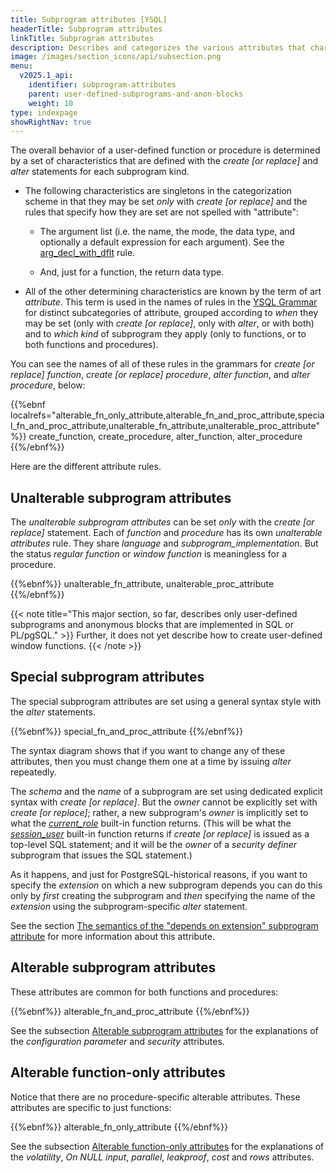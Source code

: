 ```yaml
---
title: Subprogram attributes [YSQL]
headerTitle: Subprogram attributes
linkTitle: Subprogram attributes
description: Describes and categorizes the various attributes that characterize user-defined functions and procedures [YSQL].
image: /images/section_icons/api/subsection.png
menu:
  v2025.1_api:
    identifier: subprogram-attributes
    parent: user-defined-subprograms-and-anon-blocks
    weight: 10
type: indexpage
showRightNav: true
---
```


The overall behavior of a user-defined function or procedure is determined by a set of characteristics that are defined with the _create [or replace]_ and _alter_ statements for each subprogram kind.

- The following characteristics are singletons in the categorization scheme in that they may be set _only_ with _create [or replace]_ and the rules that specify how they are set are not spelled with "attribute":

  - The argument list (i.e. the name, the mode, the data type, and optionally a default expression for each argument). See the [arg_decl_with_dflt](../../../ysql/syntax_resources/grammar_diagrams/#arg-decl-with-dflt) rule.

  - And, just for a function, the return data type.

- All of the other determining characteristics are known by the term of art _attribute_. This term is used in the names of rules in the [YSQL Grammar](../../syntax_resources/grammar_diagrams/) for distinct subcategories of attribute, grouped according to _when_ they may be set (only with _create [or replace]_, only with _alter_, or with both) and to _which kind_ of subprogram they apply (only to functions, or to both functions and procedures).

You can see the names of all of these rules in the grammars for _create [or replace] function_, _create [or replace] procedure_, _alter function_, and _alter procedure_, below:

{{%ebnf localrefs="alterable_fn_only_attribute,alterable_fn_and_proc_attribute,special_fn_and_proc_attribute,unalterable_fn_attribute,unalterable_proc_attribute" %}}
  create_function,
  create_procedure,
  alter_function,
  alter_procedure
{{%/ebnf%}}

Here are the different attribute rules.

## Unalterable subprogram attributes

The _unalterable subprogram attributes_ can be set _only_ with the _create [or replace]_ statement. Each of _function_ and _procedure_ has its own _unalterable attributes_ rule. They share _language_ and _subprogram_implementation_. But the status _regular function_ or _window function_ is meaningless for a procedure.

{{%ebnf%}}
  unalterable_fn_attribute,
  unalterable_proc_attribute
{{%/ebnf%}}

{{< note title="This major section, so far, describes only user-defined subprograms and anonymous blocks that are implemented in SQL or PL/pgSQL." >}}
Further, it does not yet describe how to create user-defined window functions.
{{< /note >}}


## Special subprogram attributes

The special subprogram attributes are set using a general syntax style with the _alter_ statements.

{{%ebnf%}}
  special_fn_and_proc_attribute
{{%/ebnf%}}

The syntax diagram shows that if you want to change any of these attributes, then you must change them one at a time by issuing _alter_ repeatedly.

The _schema_ and the _name_ of a subprogram are set using dedicated explicit syntax with _create [or replace]_. But the _owner_ cannot be explicitly set with _create [or replace]_; rather, a new subprogram's _owner_ is implicitly set to what the _[current_role](https://www.postgresql.org/docs/15/functions-info.html#FUNCTIONS-INFO-SESSION-TABLE)_ built-in function returns. (This will be what the _[session_user](https://www.postgresql.org/docs/15/functions-info.html#FUNCTIONS-INFO-SESSION-TABLE)_ built-in function returns if _create [or replace]_ is issued as a top-level SQL statement; and it will be the _owner_ of a _security definer_ subprogram that issues the SQL statement.)

As it happens, and just for PostgreSQL-historical reasons, if you want to specify the _extension_ on which a new subprogram depends you can do this only by _first_ creating the subprogram and _then_ specifying the name of the _extension_ using the subprogram-specific _alter_ statement.

See the section [The semantics of the "depends on extension" subprogram attribute](depends-on-extension-semantics/) for more information about this attribute.

## Alterable subprogram attributes

These attributes are common for both functions and procedures:

{{%ebnf%}}
  alterable_fn_and_proc_attribute
{{%/ebnf%}}

See the subsection [Alterable subprogram attributes](./alterable-subprogram-attributes/) for the explanations of the _configuration parameter_ and _security_ attributes.

## Alterable function-only attributes

Notice that there are no procedure-specific alterable attributes. These attributes are specific to just functions:

{{%ebnf%}}
  alterable_fn_only_attribute
{{%/ebnf%}}

See the subsection [Alterable function-only attributes](./alterable-function-only-attributes/) for the explanations of the _volatility_, _On NULL input_, _parallel_, _leakproof_, _cost_ and _rows_ attributes.
